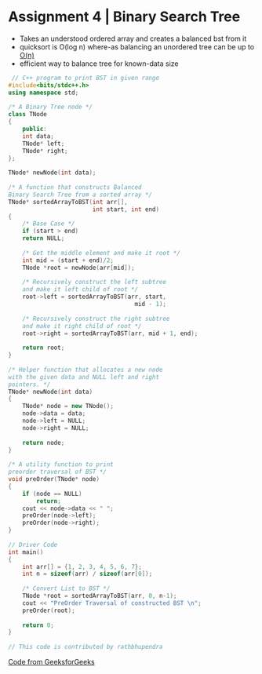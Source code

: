 # Assignment 4 | Binary Search Tree


- Takes an understood ordered array and creates a balanced bst from it
- quicksort is O(log n) where-as balancing an unordered tree can be up to [O(n)](https://cs.stackexchange.com/questions/114685/time-complexity-for-balancing-an-unbalanced-binary-tree)
- efficient way to balance tree for known-data size


```cpp
 // C++ program to print BST in given range 
#include<bits/stdc++.h> 
using namespace std; 
  
/* A Binary Tree node */
class TNode  
{  
    public: 
    int data;  
    TNode* left;  
    TNode* right;  
};  
  
TNode* newNode(int data);  
  
/* A function that constructs Balanced 
Binary Search Tree from a sorted array */
TNode* sortedArrayToBST(int arr[],  
                        int start, int end)  
{  
    /* Base Case */
    if (start > end)  
    return NULL;  
  
    /* Get the middle element and make it root */
    int mid = (start + end)/2;  
    TNode *root = newNode(arr[mid]);  
  
    /* Recursively construct the left subtree  
    and make it left child of root */
    root->left = sortedArrayToBST(arr, start,  
                                    mid - 1);  
  
    /* Recursively construct the right subtree  
    and make it right child of root */
    root->right = sortedArrayToBST(arr, mid + 1, end);  
  
    return root;  
}  
  
/* Helper function that allocates a new node  
with the given data and NULL left and right  
pointers. */
TNode* newNode(int data)  
{  
    TNode* node = new TNode(); 
    node->data = data;  
    node->left = NULL;  
    node->right = NULL;  
  
    return node;  
}  
  
/* A utility function to print 
preorder traversal of BST */
void preOrder(TNode* node)  
{  
    if (node == NULL)  
        return;  
    cout << node->data << " ";  
    preOrder(node->left);  
    preOrder(node->right);  
}  
  
// Driver Code 
int main()  
{  
    int arr[] = {1, 2, 3, 4, 5, 6, 7};  
    int n = sizeof(arr) / sizeof(arr[0]);  
  
    /* Convert List to BST */
    TNode *root = sortedArrayToBST(arr, 0, n-1);  
    cout << "PreOrder Traversal of constructed BST \n";  
    preOrder(root);  
  
    return 0;  
}  
  
// This code is contributed by rathbhupendra
```
[Code from GeeksforGeeks](https://www.geeksforgeeks.org/sorted-array-to-balanced-bst/)
